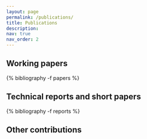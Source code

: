 ```yaml
---
layout: page
permalink: /publications/
title: Publications
description:
nav: true
nav_order: 2
---
```

<!-- _pages/publications.md -->
<div class="publications">

## Working papers

{% bibliography -f papers %}

## Technical reports and short papers

{% bibliography -f reports %}

</div>

## Other contributions

